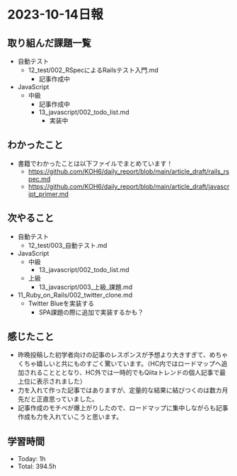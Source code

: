 
# 2023-10-14日報

## 取り組んだ課題一覧
* 自動テスト
  * 12_test/002_RSpecによるRailsテスト入門.md
    * 記事作成中
* JavaScript
  * 中級
    * 記事作成中
    * 13_javascript/002_todo_list.md
      * 実装中

## わかったこと
* 書籍でわかったことは以下ファイルでまとめています！
  * https://github.com/KOH6/daily_report/blob/main/article_draft/rails_rspec.md
  * https://github.com/KOH6/daily_report/blob/main/article_draft/javascript_primer.md

## 次やること
* 自動テスト
  * 12_test/003_自動テスト.md
* JavaScript
  * 中級
    * 13_javascript/002_todo_list.md
  * 上級
    * 13_javascript/003_上級_課題.md
* 11_Ruby_on_Rails/002_twitter_clone.md
  * Twitter Blueを実装する
    * SPA課題の際に追加で実装するかも？

## 感じたこと
* 昨晩投稿した初学者向けの記事のレスポンスが予想より大きすぎて、めちゃくちゃ嬉しいと共にものすごく驚いています。（HC内ではロードマップへ追加されることととなり、HC外では一時的でもQiitaトレンドの個人記事で最上位に表示されました）
* 力を入れて作った記事ではありますが、定量的な結果に結びつくのは数カ月先だと正直思っていました。
* 記事作成のモチベが爆上がりしたので、ロードマップに集中しながらも記事作成も力を入れていこうと思います。

## 学習時間
* Today: 1h
* Total: 394.5h